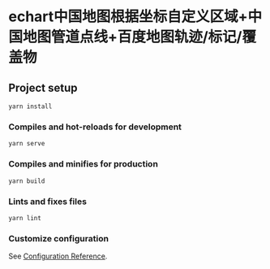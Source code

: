 # echart中国地图根据坐标自定义区域+中国地图管道点线+百度地图轨迹/标记/覆盖物

## Project setup
```
yarn install
```

### Compiles and hot-reloads for development
```
yarn serve
```

### Compiles and minifies for production
```
yarn build
```

### Lints and fixes files
```
yarn lint
```

### Customize configuration
See [Configuration Reference](https://cli.vuejs.org/config/).

